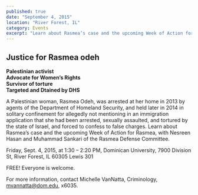 ```yaml
---
published: true
date: "September 4, 2015"
location: "River Forest, IL"
category: Events
excerpt: "Learn about Rasmea’s case and the upcoming Week of Action for Rasmea, with Nesreen Hasan and Muhammad Sankari of the Rasmea Defense Committee."
---
```



## Justice for Rasmea odeh 

**Palestinian activist
<br>Advocate for Women’s Rights 
<br>Survivor of torture
<br>Targeted and Dtained by DHS**

A Palestinian woman, Rasmea Odeh, was arrested at her home in 2013 by agents of the Department of Homeland Security, and held later in 2014 in solitary confinement for allegedly not mentioning in an immigration application that she had been arrested, sexually assaulted, and tortured by the state of Israel, and forced to confess to false charges. Learn about Rasmea’s case and the upcoming Week of Action for Rasmea, with Nesreen Hasan and Muhammad Sankari of the Rasmea Defense Committee. 

Friday, Sept. 4, 2015, at 1:30 – 2:20 PM, Dominican University, 7900 Division St, River Forest, IL 60305 Lewis 301

FREE! Everyone is welcome. 

For more information, contact Michelle VanNatta, Criminology, [mvannatta@dom.edu](mailto:mvannatta@dom.edu), x6035.
